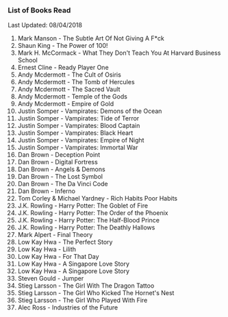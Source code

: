 ### List of Books Read ###

Last Updated: 08/04/2018

1. Mark Manson - The Subtle Art Of Not Giving A F*ck
2. Shaun King - The Power of 100!
3. Mark H. McCormack - What They Don't Teach You At Harvard Business School
4. Ernest Cline - Ready Player One
5. Andy Mcdermott - The Cult of Osiris
6. Andy Mcdermott - The Tomb of Hercules
7. Andy Mcdermott - The Sacred Vault
8. Andy Mcdermott - Temple of the Gods
9. Andy Mcdermott - Empire of Gold
10. Justin Somper - Vampirates: Demons of the Ocean
11. Justin Somper - Vampirates: Tide of Terror
12. Justin Somper - Vampirates: Blood Captain
13. Justin Somper - Vampirates: Black Heart
14. Justin Somper - Vampirates: Empire of Night
15. Justin Somper - Vampirates: Immortal War
16. Dan Brown - Deception Point
17. Dan Brown - Digital Fortress
18. Dan Brown - Angels & Demons
19. Dan Brown - The Lost Symbol
20. Dan Brown - The Da Vinci Code
21. Dan Brown - Inferno
22. Tom Corley & Michael Yardney - Rich Habits Poor Habits
23. J.K. Rowling - Harry Potter: The Goblet of Fire
24. J.K. Rowling - Harry Potter: The Order of the Phoenix
25. J.K. Rowling - Harry Potter: The Half-Blood Prince
26. J.K. Rowling - Harry Potter: The Deathly Hallows
27. Mark Alpert - Final Theory
28. Low Kay Hwa - The Perfect Story
29. Low Kay Hwa - Lilith
30. Low Kay Hwa - For That Day
31. Low Kay Hwa - A Singapore Love Story
32. Low Kay Hwa - A Singapore Love Story
33. Steven Gould - Jumper
34. Stieg Larsson - The Girl With The Dragon Tattoo
35. Stieg Larsson - The Girl Who Kicked The Hornet's Nest
36. Stieg Larsson - The Girl Who Played With Fire
37. Alec Ross - Industries of the Future

